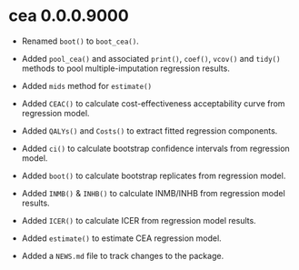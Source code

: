 # cea 0.0.0.9000

* Renamed `boot()` to `boot_cea()`.

* Added `pool_cea()` and associated `print()`, `coef()`, `vcov()` and `tidy()`
  methods to pool multiple-imputation regression results.

* Added `mids` method for `estimate()`

* Added `CEAC()` to calculate cost-effectiveness acceptability curve from
  regression model.

* Added `QALYs()` and `Costs()` to extract fitted regression components.

* Added `ci()` to calculate bootstrap confidence intervals from regression
  model.
  
* Added `boot()` to calculate bootstrap replicates from regression model.

* Added `INMB()` & `INHB()` to calculate INMB/INHB from regression model
  results.

* Added `ICER()` to calculate ICER from regression model results.

* Added `estimate()` to estimate CEA regression model.

* Added a `NEWS.md` file to track changes to the package.

